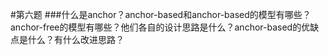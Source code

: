 #第六题
###什么是anchor？anchor-based和anchor-based的模型有哪些？anchor-free的模型有哪些？他们各自的设计思路是什么？anchor-based的优缺点是什么？有什么改进思路？